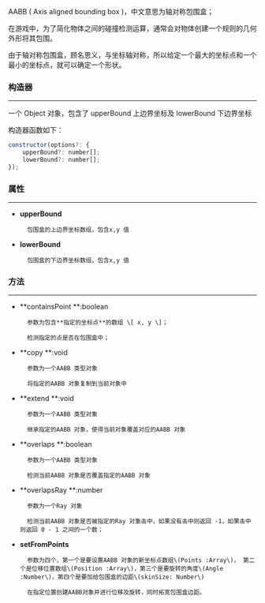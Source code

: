 AABB \( Axis aligned bounding box \)，中文意思为轴对称包围盒；

在游戏中，为了简化物体之间的碰撞检测运算，通常会对物体创建一个规则的几何外形将其包围。

由于轴对称包围盒，顾名思义，与坐标轴对称，所以给定一个最大的坐标点和一个最小的坐标点，就可以确定一个形状。

### 构造器 

---

一个 Object 对象，包含了 upperBound 上边界坐标及 lowerBound 下边界坐标

构造器函数如下：

```js
constructor(options?: {
    upperBound?: number[];
    lowerBound?: number[];
});
```

### 属性

---

* **upperBound**

        包围盒的上边界坐标数组，包含x,y 值

* **lowerBound**

        包围盒的下边界坐标数组，包含x,y 值

### 方法

---

* **containsPoint  **:boolean

        参数为包含**指定的坐标点**的数组 \[ x, y \]；

        检测指定的点是否在包围盒中；

* **copy  **:void

        参数为一个AABB 类型对象

        将指定的AABB 对象复制到当前对象中

* **extend  **:void

        参数为一个AABB 类型对象

        继承指定的AABB 对象，使得当前对象覆盖对应的AABB 对象

* **overlaps  **:boolean

        参数为一个AABB 类型对象

        检测当前AABB 对象是否覆盖指定的AABB 对象

* **overlapsRay  **:number

        参数为一个Ray 对象

        检测当前AABB 对象是否被指定的Ray 对象击中，如果没有击中则返回 -1，如果击中则返回 0 - 1 之间的一个数；

* **setFromPoints**

        参数为四个，第一个是要设置AABB 对象的新坐标点数组\(Points :Array\)， 第二个是位移位置数组\(Position :Array\)，第三个是要旋转的角度\(Angle :Number\)，第四个是要加给包围盒的边距\(skinSize: Number\)

        在指定位置创建AABB对象并进行位移及旋转，同时拓宽包围盒边距。

